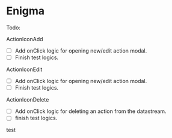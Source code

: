 # Enigma

Todo:

ActionIconAdd
- [ ] Add onClick logic for opening new/edit action modal.
- [ ] Finish test logics.

ActionIconEdit
- [ ] Add onClick logic for opening new/edit action modal.
- [ ] Finish test logics.

ActionIconDelete
- [ ] Add onClick logic for deleting an action from the datastream.
- [ ] finish test logics.

test
